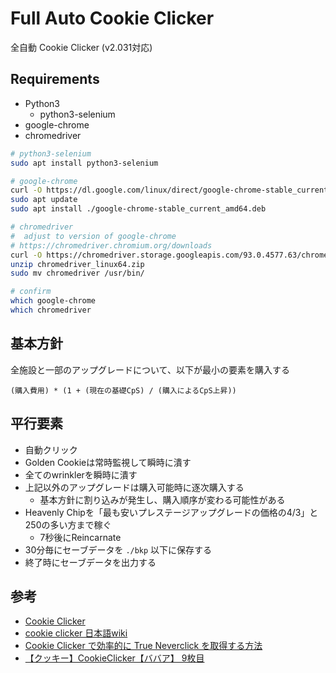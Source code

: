 
# Full Auto Cookie Clicker

全自動 Cookie Clicker (v2.031対応)

## Requirements

- Python3
    - python3-selenium
- google-chrome
- chromedriver

```sh
# python3-selenium
sudo apt install python3-selenium

# google-chrome
curl -O https://dl.google.com/linux/direct/google-chrome-stable_current_amd64.deb
sudo apt update
sudo apt install ./google-chrome-stable_current_amd64.deb

# chromedriver
#  adjust to version of google-chrome
# https://chromedriver.chromium.org/downloads
curl -O https://chromedriver.storage.googleapis.com/93.0.4577.63/chromedriver_linux64.zip
unzip chromedriver_linux64.zip
sudo mv chromedriver /usr/bin/

# confirm
which google-chrome
which chromedriver
```

## 基本方針

全施設と一部のアップグレードについて、以下が最小の要素を購入する
```
(購入費用) * (1 + (現在の基礎CpS) / (購入によるCpS上昇))
```

## 平行要素

- 自動クリック
- Golden Cookieは常時監視して瞬時に潰す
- 全てのwrinklerを瞬時に潰す
- 上記以外のアップグレードは購入可能時に逐次購入する
  - 基本方針に割り込みが発生し、購入順序が変わる可能性がある
- Heavenly Chipを「最も安いプレステージアップグレードの価格の4/3」と250の多い方まで稼ぐ
  - 7秒後にReincarnate
- 30分毎にセーブデータを ```./bkp``` 以下に保存する
- 終了時にセーブデータを出力する

## 参考

- [Cookie Clicker](https://orteil.dashnet.org/cookieclicker/)
- [cookie clicker 日本語wiki](https://w.atwiki.jp/cookieclickerjpn/)
- [Cookie Clicker で効率的に True Neverclick を取得する方法](https://inuwara-note.hateblo.jp/entry/cookie-clicker-2)
- [【クッキー】CookieClicker【ババア】 9枚目](https://uni.5ch.net/test/read.cgi/gameswf/1380563429/275?v=pc)
